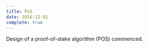 ```yaml
---
title: PoS
date: 2016-12-01
complete: true
---
```


Design of a proof-of-stake algorithm (POS) commenced.

